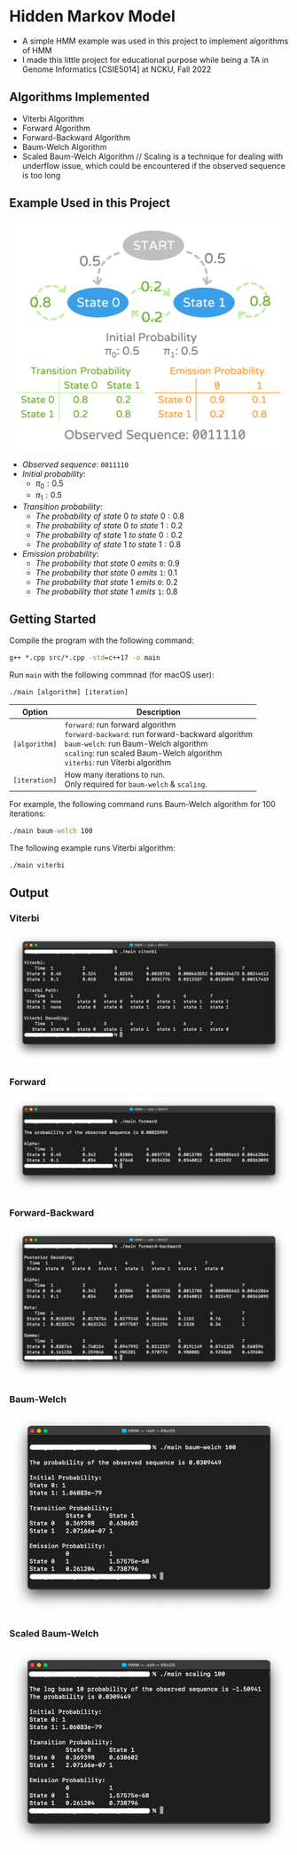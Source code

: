 # Hidden Markov Model

- A simple HMM example was used in this project to implement algorithms of HMM
- I made this little project for educational purpose while being a TA in Genome Informatics [CSIE5014] at NCKU, Fall 2022

## Algorithms Implemented

- Viterbi Algorithm
- Forward Algorithm
- Forward-Backward Algorithm
- Baum-Welch Algorithm
- Scaled Baum-Welch Algorithm
// Scaling is a technique for dealing with underflow issue, which could be encountered if the observed sequence is too long

## Example Used in this Project

<p align=center>
    <img src="img/hmm.png">
</p>

- $Observed\ sequence:$ `0011110` 
- $Initial\ probability:$
  - $\pi_0: 0.5$
  - $\pi_1: 0.5$
- $Transition\ probability:$
  - $The\ probability\ of\ state\ 0\ to\ state\ 0: 0.8$
  - $The\ probability\ of\ state\ 0\ to\ state\ 1: 0.2$
  - $The\ probability\ of\ state\ 1\ to\ state\ 0: 0.2$
  - $The\ probability\ of\ state\ 1\ to\ state\ 1: 0.8$
- $Emission\ probability:$
  - $The\ probability\ that\ state\ 0\ emits$ `0`: $0.9$
  - $The\ probability\ that\ state\ 0\ emits$ `1`: $0.1$
  - $The\ probability\ that\ state\ 1\ emits$ `0`: $0.2$
  - $The\ probability\ that\ state\ 1\ emits$ `1`: $0.8$

## Getting Started

Compile the program with the following command:

```cmd
g++ *.cpp src/*.cpp -std=c++17 -o main
```

Run `main` with the following commnad (for macOS user):

```cmd
./main [algorithm] [iteration]
```

| Option | Description |
| --- | --- |
| `[algorithm]` | `forward`: run forward algorithm <br>`forward-backward`: run forward-backward algorithm <br>`baum-welch`: run Baum-Welch algorithm<br>`scaling`: run scaled Baum-Welch algorithm<br>`viterbi`: run Viterbi algorithm    |
| `[iteration]` | How many iterations to run.<br>Only required for `baum-welch` & `scaling`.|

For example, the following command runs Baum-Welch algorithm for 100 iterations:

```cmd
./main baum-welch 100
```

The following example runs Viterbi algorithm:

```cmd
./main viterbi
```

## Output

### Viterbi

<p align=center>
    <img src="img/viterbi.png">
</p>

### Forward

<p align=center>
    <img src="img/forward.png">
</p>

### Forward-Backward

<p align=center>
    <img src="img/forward-backward.png">
</p>

### Baum-Welch

<p align=center>
    <img src="img/baum-welch.png">
</p>

### Scaled Baum-Welch

<p align=center>
    <img src="img/scaling.png">
</p>